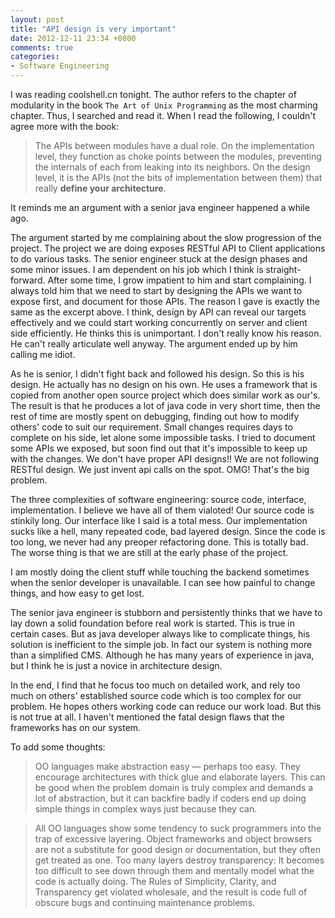 ```yaml
---
layout: post
title: "API design is very important"
date: 2012-12-11 23:34 +0800
comments: true
categories: 
- Software Engineering
---
```


I was reading coolshell.cn tonight. The author refers to the chapter of modularity in the book `The Art of Unix Programming` as the most charming chapter. Thus, I searched and read it. When I read the following, I couldn't agree more with the book: 

> The APIs between modules have a dual role. On the implementation level, they function as choke points between the modules, preventing the internals of each from leaking into its neighbors. On the design level, it is the APIs (not the bits of implementation between them) that really **define your architecture**.

It reminds me an argument with a senior java engineer happened a while ago. 



The argument started by me complaining about the slow progression of the project. The project we are doing exposes RESTful API to Client applications to do various tasks. The senior engineer stuck at the design phases and some minor issues. I am dependent on his job which I think is straight-forward. After some time, I grow impatient to him and start complaining. I always told him that we need to start by designing the APIs we want to expose first, and document for those APIs. The reason I gave is exactly the same as the excerpt above. I think, design by API can reveal our targets effectively and we could start working concurrently on server and client side efficiently. He thinks this is unimportant. I don't really know his reason. He can't really articulate well anyway. The argument ended up by him calling me idiot. 

As he is senior, I didn't fight back and followed his design. So this is his design. He actually has no design on his own. He uses a framework that is copied from another open source project which does similar work as our's. The result is that he produces a lot of java code in very short time, then the rest of time are mostly spent on debugging, finding out how to modify others' code to suit our requirement. Small changes requires days to complete on his side, let alone some impossible tasks. I tried to document some APIs we exposed, but soon find out that it's impossible to keep up with the changes. We don't have proper API designs!! We are not following RESTful design. We just invent api calls on the spot. OMG! That's the big problem. 

The three complexities of software engineering: source code, interface, implementation. I believe we have all of them vialoted! Our source code is stinkily long. Our interface like I said is a total mess. Our implementation sucks like a hell, many repeated code, bad layered design. Since the code is too long, we never had any preoper refactoring done. This is totally bad. The worse thing is that we are still at the early phase of the project. 

I am mostly doing the client stuff while touching the backend sometimes when the senior developer is unavailable. I can see how painful to change things, and how easy to get lost. 

The senior java engineer is stubborn and persistently thinks that we have to lay down a solid foundation before real work is started. This is true in certain cases. But as java developer always like to complicate things, his solution is inefficient to the simple job. In fact our system is nothing more than a simplified CMS. Although he has many years of experience in java, but I think he is just a novice in architecture design.

In the end, I find that he focus too much on detailed work, and rely too much on others' established source code which is too complex for our problem. He hopes others working code can reduce our work load. But this is not true at all. I haven't mentioned the fatal design flaws that the frameworks has on our system. 

To add some thoughts: 

> OO languages make abstraction easy — perhaps too easy. They encourage architectures with thick glue and elaborate layers. This can be good when the problem domain is truly complex and demands a lot of abstraction, but it can backfire badly if coders end up doing simple things in complex ways just because they can.

> All OO languages show some tendency to suck programmers into the trap of excessive layering. Object frameworks and object browsers are not a substitute for good design or documentation, but they often get treated as one. Too many layers destroy transparency: It becomes too difficult to see down through them and mentally model what the code is actually doing. The Rules of Simplicity, Clarity, and Transparency get violated wholesale, and the result is code full of obscure bugs and continuing maintenance problems.